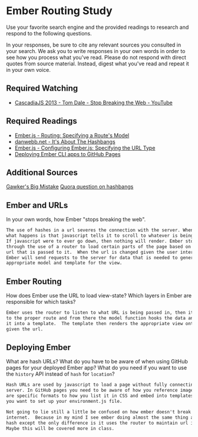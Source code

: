 # Ember Routing Study

Use your favorite search engine and the provided readings to research and
respond to the following questions.

In your responses, be sure to cite any relevant sources you consulted in your
search. We ask you to write responses in your own words in order to see how you
process what you've read. Please do not respond with direct quotes from source
material. Instead, digest what you've read and repeat it in your own voice.

## Required Watching

-   [CascadiaJS 2013 - Tom Dale - Stop Breaking the Web - YouTube](https://www.youtube.com/watch?v=BQ6at0addi4)

## Required Readings

-   [Ember.js - Routing: Specifying a Route's Model](https://guides.emberjs.com/v2.4.0/routing/specifying-a-routes-model/)
-   [danwebb.net - It's About The Hashbangs](http://danwebb.net/2011/5/28/it-is-about-the-hashbangs)
-   [Ember.js - Configuring Ember.js: Specifying the URL Type](https://guides.emberjs.com/v2.4.0/configuring-ember/specifying-url-type/)
-   [Deploying Ember CLI apps to GitHub Pages](http://osxi.github.io/ember/github/git/2015/09/22/ember-cli-apps-on-github-pages.html)

## Additional Sources

[Gawker's Big Mistake](http://www.webmonkey.com/2011/02/gawker-learns-the-hard-way-why-hash-bang-urls-are-evil/)
[Quora question on hashbangs](https://www.quora.com/Are-hashbang-URLs-a-recommended-practice)

## Ember and URLs

In your own words, how Ember "stops breaking the web".

```md
The use of hashes in a url severes the connection with the server. When a page loads
what happens is that javascript tells it to scroll to whatever is being called.
If javascript were to ever go down, then nothing will render. Ember stops this
through the use of a router to load certain parts of the page based on the
url that is passed to it.  When the url is changed given the user interaction,
Ember will send requests to the server for data that is needed to generate the
appropriate model and template for the view.
```

## Ember Routing

How does Ember use the URL to load view-state? Which layers in Ember are
responsible for which tasks?

```md
Ember uses the router to listen to what URL is being passed in, then it routes
to the proper route and from there the model function hooks the data and puts
it into a template.  The template then renders the appropriate view onto the page
given the url.


```

## Deploying Ember

What are hash URLs? What do you have to be aware of when using GitHub pages for
your deployed Ember app? What do you need if you want to use the `history` API
instead of `hash` for `location`?

```md
Hash URLs are used by javascript to load a page without fully connecting to the
server. In GitHub pages you need to be aware of how you reference images there
are specific formats to how you list it in CSS and embed into templates. The
you want to set up your environment.js file.

Not going to lie still a little be confused on how ember doesn't break the
internet.  Because in my mind I see ember doing almost the same thing as the
hash except the only difference is it uses the router to maintain url integrity.
Maybe this will be covered more in class.
```
